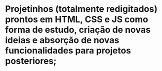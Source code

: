 # Projetinhos (totalmente redigitados) prontos em HTML, CSS e JS como forma de estudo, criação de novas ideias e absorção de novas funcionalidades para projetos posteriores;
